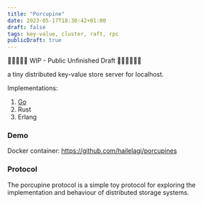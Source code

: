 ```yaml
---
title: "Porcupine"
date: 2023-05-17T18:30:42+01:00
draft: false
tags: key-value, cluster, raft, rpc
publicDraft: true
---
```


🚧🚧🚧🚧🚧 WIP - Public Unfinished Draft 🚧🚧🚧🚧🚧🚧

a tiny distributed key-value store server for localhost.

Implementations:

1. [Go](https://github.com/hailelagi/porcupine-go)
2. Rust
3. Erlang

### Demo

Docker container:
<https://github.com/hailelagi/porcupines>

### Protocol

The porcupine protocol is a simple toy protocol for exploring the implementation and behaviour of distributed storage systems.
